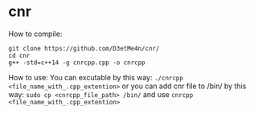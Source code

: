 # cnr
How to compile:
```
git clone https://github.com/D3etMe4n/cnr/
cd cnr
g++ -std=c++14 -g cnrcpp.cpp -o cnrcpp
```

How to use: 
You can excutable by this way:
    ```
    ./cnrcpp <file_name_with_.cpp_extention>
    ```
 or you can add cnr file to /bin/ by this way:
    ```sudo cp <cnrcpp_file_path> /bin/```
    and use
    ```
    cnrcpp <file_name_with_.cpp_extention>
    ```
